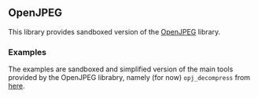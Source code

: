 ## OpenJPEG

This library provides sandboxed version of the [OpenJPEG](https://github.com/uclouvain/openjpeg) library. 

### Examples

The examples are sandboxed and simplified version of the main tools provided by the OpenJPEG librabry, namely (for now) `opj_decompress` from [here](https://github.com/uclouvain/openjpeg/blob/master/src/bin/jp2/opj_decompress.c).